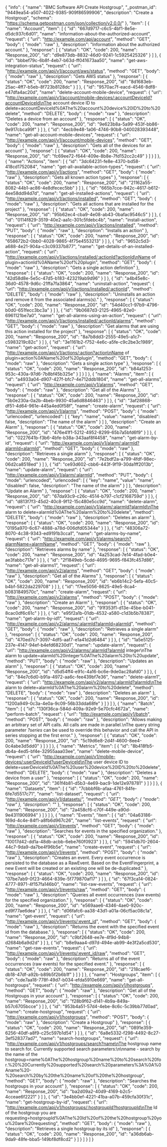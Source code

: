 {
  "info": {
    "name": "BMC Software API Create Hostgroup",
    "_postman_id": "9449ea54-a507-4022-9385-909f86599906",
    "description": "Create a Hostgroup",
    "schema": "https://schema.getpostman.com/json/collection/v2.0.0/"
  },
  "item": [
    {
      "name": "Account",
      "item": [
        {
          "id": "667d9717-c6c5-4bf1-8e5e-d5dc937c6d01",
          "name": "information-about-the-authorized-account",
          "request": {
            "url": "http://example.com/api/account",
            "method": "GET",
            "body": {
              "mode": "raw"
            },
            "description": "Information about the authorized account."
          },
          "response": [
            {
              "status": "OK",
              "code": 200,
              "name": "Response_200",
              "id": "d9e873db-8832-46d0-9241-1c5925425326"
            }
          ]
        },
        {
          "id": "bbbef79c-6b8f-4eb7-b63d-ff041673aa50",
          "name": "get-aws-integration-status",
          "request": {
            "url": "http://example.com/api/v1/account/aws/status",
            "method": "GET",
            "body": {
              "mode": "raw"
            },
            "description": "Gets AWS status"
          },
          "response": [
            {
              "status": "OK",
              "code": 200,
              "name": "Response_200",
              "id": "8d1683eb-25ac-4ff7-b5eb-8f723b8128dc"
            }
          ]
        },
        {
          "id": "9570ac7f-eacd-4546-8df8-e47dfa4ac20d",
          "name": "delete-account-mobile-device",
          "request": {
            "url": "http://example.com/api/v1/account/mobile-devices/:accountDeviceId?accountDeviceId\nThe account device ID to delete=accountDeviceId%0AThe%20account%20device%20ID%20to%20delete",
            "method": "DELETE",
            "body": {
              "mode": "raw"
            },
            "description": "Deletes a device from an account"
          },
          "response": [
            {
              "status": "OK",
              "code": 200,
              "name": "Response_200",
              "id": "9e623b8a-5a99-453f-bb86-9e917cbca99f"
            }
          ]
        },
        {
          "id": "4ecb9e48-1a06-4746-90b8-040028393448",
          "name": "get-all-account-mobile-devices",
          "request": {
            "url": "http://example.com/api/v1/account/mobile-devices",
            "method": "GET",
            "body": {
              "mode": "raw"
            },
            "description": "Gets all of the devices for an account"
          },
          "response": [
            {
              "status": "OK",
              "code": 200,
              "name": "Response_200",
              "id": "fc69ee72-f644-409e-8b8e-7fd152cc2c49"
            }
          ]
        }
      ]
    },
    {
      "name": "Actions",
      "item": [
        {
          "id": "3dc64231-fe8e-4370-bd58-418cd1752084",
          "name": "get-all-available-action-types",
          "request": {
            "url": "http://example.com/api/v1/actions",
            "method": "GET",
            "body": {
              "mode": "raw"
            },
            "description": "Gets all known action types"
          },
          "response": [
            {
              "status": "OK",
              "code": 200,
              "name": "Response_200",
              "id": "21162a55-8082-44b1-ac86-4e8dfecec5bb"
            }
          ]
        },
        {
          "id": "665b7cce-942c-4617-b612-4ee58dd94d7d",
          "name": "get-all-installed-actions",
          "request": {
            "url": "http://example.com/api/v1/actions/installed",
            "method": "GET",
            "body": {
              "mode": "raw"
            },
            "description": "Gets all actions that are installed for the project"
          },
          "response": [
            {
              "status": "OK",
              "code": 200,
              "name": "Response_200",
              "id": "95b62ec4-cba9-4e08-ab43-0bafac9546c5"
            }
          ]
        },
        {
          "id": "0114f829-3519-40e2-aa1c-301c5fdebc4b",
          "name": "install-action",
          "request": {
            "url": "http://example.com/api/v1/actions/installed",
            "method": "PUT",
            "body": {
              "mode": "raw"
            },
            "description": "Installs an action"
          },
          "response": [
            {
              "status": "OK",
              "code": 200,
              "name": "Response_200",
              "id": "658672b2-0bb0-4028-9865-4f75e4553213"
            }
          ]
        },
        {
          "id": "9652c5d3-a688-4e21-904a-c3c09337b877",
          "name": "get-details-of-an-installed-action",
          "request": {
            "url": "http://example.com/api/v1/actions/installed/:actionId?actionId\nName of plugin=actionId%0AName%20of%20plugin",
            "method": "GET",
            "body": {
              "mode": "raw"
            },
            "description": "Gets a single action definition"
          },
          "response": [
            {
              "status": "OK",
              "code": 200,
              "name": "Response_200",
              "id": "42d58d8e-5e5c-47d5-b183-423219ab9d96"
            }
          ]
        },
        {
          "id": "a4b45e8c-36d0-4578-9d6c-21ffa7fa3864",
          "name": "uninstall-action",
          "request": {
            "url": "http://example.com/api/v1/actions/installed/:actionId",
            "method": "DELETE",
            "body": {
              "mode": "raw"
            },
            "description": "Uninstalls an action and remove it from the associated alarms(s)."
          },
          "response": [
            {
              "status": "OK",
              "code": 200,
              "name": "Response_200",
              "id": "54d40cc1-97b9-4796-b0d0-651fecc3bc3a"
            }
          ]
        },
        {
          "id": "9b0687d3-2125-4965-82e0-6961121be7a0",
          "name": "get-all-alarms-using-an-action",
          "request": {
            "url": "http://example.com/api/v1/actions/installed/:actionId/alarms",
            "method": "GET",
            "body": {
              "mode": "raw"
            },
            "description": "Get alarms that are using this action installed for the project"
          },
          "response": [
            {
              "status": "OK",
              "code": 200,
              "name": "Response_200",
              "id": "8a7b8dd3-2555-49e5-a1c7-c5983219c82c"
            }
          ]
        },
        {
          "id": "3e1161b2-f752-4e6c-a5fe-c9c2be3c1989",
          "name": "get-action",
          "request": {
            "url": "http://example.com/api/v1/actions/:action?action\nName of plugin=action%0AName%20of%20plugin",
            "method": "GET",
            "body": {
              "mode": "raw"
            },
            "description": "Gets a single action type"
          },
          "response": [
            {
              "status": "OK",
              "code": 200,
              "name": "Response_200",
              "id": "b84a1253-953c-430a-97d6-7b8bf45b325e"
            }
          ]
        }
      ]
    },
    {
      "name": "Alarms",
      "item": [
        {
          "id": "a4933a04-d907-427f-bfc7-4e712ddb1804",
          "name": "get-all-alarms",
          "request": {
            "url": "http://example.com/api/v1/alarms",
            "method": "GET",
            "body": {
              "mode": "raw"
            },
            "description": "Get all of the Alarms"
          },
          "response": [
            {
              "status": "OK",
              "code": 200,
              "name": "Response_200",
              "id": "5b0e230a-0a2b-4beb-9930-45a6d8846463"
            }
          ]
        },
        {
          "id": "3af28868-df51-4d64-961e-445a4ed0f58f",
          "name": "create-alarm",
          "request": {
            "url": "http://example.com/api/v1/alarms",
            "method": "POST",
            "body": {
              "mode": "urlencoded",
              "urlencoded": [
                {
                  "key": "name",
                  "value": "name",
                  "disabled": false,
                  "description": "The name of the alarm"
                }
              ]
            },
            "description": "Create an Alarm"
          },
          "response": [
            {
              "status": "OK",
              "code": 200,
              "name": "Response_200",
              "id": "476e41f1-5212-4952-8299-65b7a5bfd6f9"
            }
          ]
        },
        {
          "id": "0227641b-f3b6-4bfe-b38a-343aaf8f4458",
          "name": "get-alarm-by-id",
          "request": {
            "url": "http://example.com/api/v1/alarm/:alarmId?alarmId=alarmId",
            "method": "GET",
            "body": {
              "mode": "raw"
            },
            "description": "Retrieves a single alarm"
          },
          "response": [
            {
              "status": "OK",
              "code": 200,
              "name": "Response_200",
              "id": "7e2bdf2a-a799-4fdf-98ec-06d2ca8518ed"
            }
          ]
        },
        {
          "id": "ce93d602-cbb6-443f-9f19-30da1ff2013b",
          "name": "update-alarm",
          "request": {
            "url": "http://example.com/api/v1/alarm/:alarmId",
            "method": "PUT",
            "body": {
              "mode": "urlencoded",
              "urlencoded": [
                {
                  "key": "name",
                  "value": "name",
                  "disabled": false,
                  "description": "The name of the alarm"
                }
              ]
            },
            "description": "Update an Alarm"
          },
          "response": [
            {
              "status": "OK",
              "code": 200,
              "name": "Response_200",
              "id": "67da93c9-c26c-4514-b797-c1cf2168759d"
            }
          ]
        },
        {
          "id": "d813f7f3-45d2-40c8-9f12-15c480e5cc9d",
          "name": "delete-alarm",
          "request": {
            "url": "http://example.com/api/v1/alarm/:alarmId?alarmId\nThe alarm to delete=alarmId%0AThe%20alarm%20to%20delete",
            "method": "DELETE",
            "body": {
              "mode": "raw"
            },
            "description": "Deletes an alarm"
          },
          "response": [
            {
              "status": "OK",
              "code": 200,
              "name": "Response_200",
              "id": "0195a970-6c67-4888-a78d-006dfd05344e"
            }
          ]
        },
        {
          "id": "48306a72-8070-4c38-9343-ed9191b3cca1",
          "name": "get-alarms-by-name",
          "request": {
            "url": "http://example.com/api/v1/alarms/search?alarmName=alarmName",
            "method": "GET",
            "body": {
              "mode": "raw"
            },
            "description": "Retrieves alarms by name"
          },
          "response": [
            {
              "status": "OK",
              "code": 200,
              "name": "Response_200",
              "id": "4a253cad-7e14-4fad-b0e4-ae3fabbc717e"
            }
          ]
        },
        {
          "id": "2f1849eb-5cdd-4695-9695-f843fc457d86",
          "name": "get-all-alarms1",
          "request": {
            "url": "http://example.com/api/v2/alarms",
            "method": "GET",
            "body": {
              "mode": "raw"
            },
            "description": "Get all of the Alarms"
          },
          "response": [
            {
              "status": "OK",
              "code": 200,
              "name": "Response_200",
              "id": "eb6b14c2-5efa-40c5-b4bf-5822da229708"
            }
          ]
        },
        {
          "id": "f7ee5056-8625-49e5-8ca4-b0831849570c",
          "name": "create-alarm",
          "request": {
            "url": "http://example.com/api/v2/alarms",
            "method": "POST",
            "body": {
              "mode": "raw"
            },
            "description": "Create an Alarm"
          },
          "response": [
            {
              "status": "OK",
              "code": 200,
              "name": "Response_200",
              "id": "91f353f1-d13e-45be-b041-8cac0df6c61c"
            }
          ]
        },
        {
          "id": "e95f2a1b-01db-4532-a580-c1d3b5b78387",
          "name": "get-alarm-by-id1",
          "request": {
            "url": "http://example.com/api/v2/alarms/:alarmId?alarmId=alarmId",
            "method": "GET",
            "body": {
              "mode": "raw"
            },
            "description": "Retrieves a single alarm"
          },
          "response": [
            {
              "status": "OK",
              "code": 200,
              "name": "Response_200",
              "id": "470ed7c7-3097-4df5-aaf7-e1a41d2d6484"
            }
          ]
        },
        {
          "id": "1a5e5125-237e-4147-94ef-b4efd68230d1",
          "name": "update-alarm",
          "request": {
            "url": "http://example.com/api/v2/alarms/:alarmId?alarmId integer\nThe alarm to update=alarmId%20integer%0AThe%20alarm%20to%20update",
            "method": "PUT",
            "body": {
              "mode": "raw"
            },
            "description": "Updates an alarm"
          },
          "response": [
            {
              "status": "OK",
              "code": 200,
              "name": "Response_200",
              "id": "d5d54ff4-e91c-4a16-bc6e-9de0ac28afd0"
            }
          ]
        },
        {
          "id": "84e7c6d0-b91a-4972-aa6c-fee439bf7e36",
          "name": "delete-alarm1",
          "request": {
            "url": "http://example.com/api/v2/alarms/:alarmId?alarmId\nThe alarm to delete=alarmId%0AThe%20alarm%20to%20delete",
            "method": "DELETE",
            "body": {
              "mode": "raw"
            },
            "description": "Deletes an alarm"
          },
          "response": [
            {
              "status": "OK",
              "code": 200,
              "name": "Response_200",
              "id": "1200a949-0c3a-4e0a-9c09-56b33dda68fe"
            }
          ]
        }
      ]
    },
    {
      "name": "Batch",
      "item": [
        {
          "id": "130f36ca-584d-409a-92e9-5e70cfc4672a",
          "name": "perform-batch",
          "request": {
            "url": "http://example.com/api/v1/batch",
            "method": "POST",
            "body": {
              "mode": "raw"
            },
            "description": "Allows making an arbitrary set of API calls.    All calls are made in parallel.\nThe query string parameter <em>?series</em> can be used to override this behavior and call the API in series stopping at the first error."
          },
          "response": [
            {
              "status": "OK",
              "code": 200,
              "name": "Response_200",
              "id": "5c19d6e8-2d4f-4600-8ee4-0c4abe3d5dd0"
            }
          ]
        }
      ]
    },
    {
      "name": "Metrics",
      "item": [
        {
          "id": "8b418fb5-db4a-4ed5-bf4e-32955aaa03ee",
          "name": "delete-mobile-device",
          "request": {
            "url": "http://example.com/api/v1/mobile-devices/:userDeviceId?userDeviceId\nThe user device ID to delete=userDeviceId%0AThe%20user%20device%20ID%20to%20delete",
            "method": "DELETE",
            "body": {
              "mode": "raw"
            },
            "description": "Deletes a device from a user"
          },
          "response": [
            {
              "status": "OK",
              "code": 200,
              "name": "Response_200",
              "id": "361f4b81-d5b3-4e69-bac9-1de12e978781"
            }
          ]
        }
      ]
    },
    {
      "name": "Datasets",
      "item": [
        {
          "id": "7cbbbf6b-afaa-4761-84fe-6fe7d5517c71",
          "name": "list-dataset",
          "request": {
            "url": "http://example.com/api/v1/datasets/*",
            "method": "GET",
            "body": {
              "mode": "raw"
            },
            "description": "*"
          },
          "response": [
            {
              "status": "OK",
              "code": 200,
              "name": "Response_200",
              "id": "2a458cf6-c70f-449e-a90d-9e4311906994"
            }
          ]
        }
      ]
    },
    {
      "name": "Events",
      "item": [
        {
          "id": "04a63186-169d-4c4e-84f1-a8fb6d967c26",
          "name": "list-events",
          "request": {
            "url": "http://example.com/api/v1/events",
            "method": "GET",
            "body": {
              "mode": "raw"
            },
            "description": "Searches for events in the specified organization."
          },
          "response": [
            {
              "status": "OK",
              "code": 200,
              "name": "Response_200",
              "id": "10017d42-dd1a-48db-acbb-6ebe760f0923"
            }
          ]
        },
        {
          "id": "5941db70-2604-44c7-9da9-da7be4f96b5e",
          "name": "create-event",
          "request": {
            "url": "http://example.com/api/v1/events",
            "method": "POST",
            "body": {
              "mode": "raw"
            },
            "description": "Creates an event. Every event occurrence is persisted to the database as a RawEvent. Based on the EventFingerprint, a new Event will be created or an existing one will be de-duplicated."
          },
          "response": [
            {
              "status": "OK",
              "code": 200,
              "name": "Response_200",
              "id": "07be7ab9-0f23-4664-839e-5f779870af17"
            }
          ]
        },
        {
          "id": "67f3ca14-0824-4777-8971-4f157fa146b0",
          "name": "list-raw-events",
          "request": {
            "url": "http://example.com/api/v1/events/raw",
            "method": "GET",
            "body": {
              "mode": "raw"
            },
            "description": "Queries all event occurrences (raw events) for the specified organization."
          },
          "response": [
            {
              "status": "OK",
              "code": 200,
              "name": "Response_200",
              "id": "e569aae6-4346-4ae0-920c-ed9f77ae6dea"
            }
          ]
        },
        {
          "id": "d06fafc6-aa38-43d1-a01a-06cf5ac08c1a",
          "name": "get-event",
          "request": {
            "url": "http://example.com/api/v1/events/:event_id",
            "method": "GET",
            "body": {
              "mode": "raw"
            },
            "description": "Returns the event with the specified event id from the database."
          },
          "response": [
            {
              "status": "OK",
              "code": 200,
              "name": "Response_200",
              "id": "c9bf2648-ee7e-4f9d-94b8-d2684b6a9d2d"
            }
          ]
        },
        {
          "id": "b8e9aaa4-d97d-494e-ab99-4e3f2a5cd530",
          "name": "get-raw-events",
          "request": {
            "url": "http://example.com/api/v1/events/:event_id/raw",
            "method": "GET",
            "body": {
              "mode": "raw"
            },
            "description": "Returns all of the event occurrences (raw events) for the specified event."
          },
          "response": [
            {
              "status": "OK",
              "code": 200,
              "name": "Response_200",
              "id": "218caef6-db18-47df-a92b-b89b5f2b6b1f"
            }
          ]
        }
      ]
    },
    {
      "name": "Hostgroups",
      "item": [
        {
          "id": "cde7aa18-778f-49d7-b034-efda5910e669",
          "name": "get-all-hostgroups",
          "request": {
            "url": "http://example.com/api/v1/hostgroups",
            "method": "GET",
            "body": {
              "mode": "raw"
            },
            "description": "Get all of the Hostgroups in your account"
          },
          "response": [
            {
              "status": "OK",
              "code": 200,
              "name": "Response_200",
              "id": "f28b9f62-d141-4b9a-849a-b57c6705bcce"
            }
          ]
        },
        {
          "id": "953b4a51-57d4-4ebe-8c6c-5c39bb77d0ad",
          "name": "create-hostgroup",
          "request": {
            "url": "http://example.com/api/v1/hostgroups",
            "method": "POST",
            "body": {
              "mode": "raw"
            },
            "description": "Create a Hostgroup"
          },
          "response": [
            {
              "status": "OK",
              "code": 200,
              "name": "Response_200",
              "id": "0891e359-6256-40df-a8f9-c25c597b1d54"
            }
          ]
        },
        {
          "id": "6a8e5332-f298-4492-8c27-3ef528377ad7",
          "name": "search-hostgroups",
          "request": {
            "url": "http://example.com/api/v1/hostgroups/search?name\nThe hostgroup name to search for.  Currently supported search parameters:\n\nname - search by the name of the hostgroup=name%0AThe%20hostgroup%20name%20to%20search%20for.%20%20Currently%20supported%20search%20parameters%3A%0A%0Aname%20-%20search%20by%20the%20name%20of%20the%20hostgroup",
            "method": "GET",
            "body": {
              "mode": "raw"
            },
            "description": "Searches the hostgroups in your account"
          },
          "response": [
            {
              "status": "OK",
              "code": 200,
              "name": "Response_200",
              "id": "ba2d09a2-40d9-4169-b2c5-4cceae6f2221"
            }
          ]
        },
        {
          "id": "3e4bb0ef-4221-41ba-a07b-459cfa30f31c",
          "name": "get-hostgroup-by-id",
          "request": {
            "url": "http://example.com/api/v1/hostgroups/:hostgroupId?hostgroupId\nThe Id of the hostgroup you are requesting=hostgroupId%0AThe%20Id%20of%20the%20hostgroup%20you%20are%20requesting",
            "method": "GET",
            "body": {
              "mode": "raw"
            },
            "description": "Retrieves a single hostgroup by its id"
          },
          "response": [
            {
              "status": "OK",
              "code": 200,
              "name": "Response_200",
              "id": "a36db6ab-9da9-48fe-bba5-149bf8df8cd2"
            }
          ]
        }
      ]
    }
  ]
}